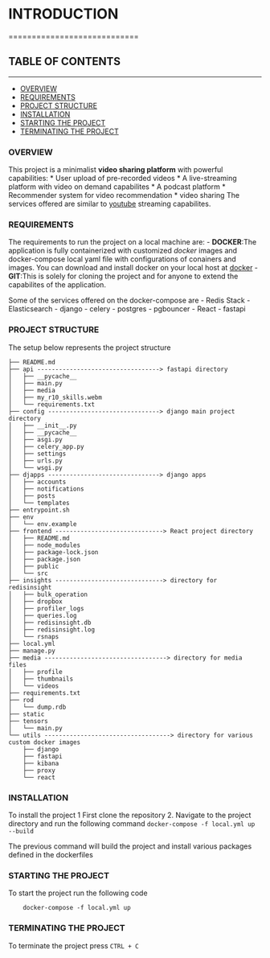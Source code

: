 # INTRODUCTION
============================


## TABLE OF CONTENTS
---------------------------
- [OVERVIEW](#overview)
- [REQUIREMENTS](#requirements)
- [PROJECT STRUCTURE](#project-structure)
- [INSTALLATION](#installation)
- [STARTING THE PROJECT](#starting-the-project)
- [TERMINATING THE PROJECT](#terminating-the-project)

### OVERVIEW
This project is a minimalist __video sharing platform__ with powerful capabilities:
    * User upload of pre-recorded videos
    * A live-streaming platform with video on demand capabilites
    * A podcast platform
    * Recommender system for video recommendation
    * video sharing
The services offered are similar to [youtube](https://youtube.com) streaming capabilites.


### REQUIREMENTS
The requirements to run the project on a local machine are:
    - __DOCKER__:The application is fully containerized with customized *docker* images and docker-compose local yaml file
                 with configurations of conainers and images. You can download and install docker on your local host at
                 [docker](https://www.docker.com/products/docker-desktop/)
    - __GIT__:This is solely for cloning the project and for anyone to extend the capabilites of the application.

Some of the services offered on the docker-compose are
    - Redis Stack
    - Elasticsearch
    - django
    - celery
    - postgres
    - pgbouncer
    - React
    - fastapi


### PROJECT STRUCTURE
The setup below represents the project structure
```
├── README.md
├── api ----------------------------------> fastapi directory
│   ├── __pycache__
│   ├── main.py
│   ├── media
│   ├── my_r10_skills.webm
│   └── requirements.txt
├── config -------------------------------> django main project directory
│   ├── __init__.py
│   ├── __pycache__
│   ├── asgi.py
│   ├── celery_app.py
│   ├── settings
│   ├── urls.py
│   └── wsgi.py
├── djapps -------------------------------> django apps
│   ├── accounts
│   ├── notifications
│   ├── posts
│   └── templates
├── entrypoint.sh
├── env
│   └── env.example
├── frontend ------------------------------> React project directory
│   ├── README.md
│   ├── node_modules
│   ├── package-lock.json
│   ├── package.json
│   ├── public
│   └── src
├── insights ------------------------------> directory for redisinsight
│   ├── bulk_operation
│   ├── dropbox
│   ├── profiler_logs
│   ├── queries.log
│   ├── redisinsight.db
│   ├── redisinsight.log
│   └── rsnaps
├── local.yml
├── manage.py
├── media ----------------------------------> directory for media files
│   ├── profile
│   ├── thumbnails
│   └── videos
├── requirements.txt
├── rod
│   └── dump.rdb
├── static
├── tensors
│   └── main.py
└── utils -----------------------------------> directory for various custom docker images
    ├── django
    ├── fastapi
    ├── kibana
    ├── proxy
    └── react
```

### INSTALLATION
To install the project
    1 First clone the repository
    2. Navigate to the project directory and run the  following command
        ```docker-compose -f local.yml up --build```

The previous command will build the project and install various packages defined in the dockerfiles


### STARTING THE PROJECT
To start the project run the following code
```
    docker-compose -f local.yml up
```

### TERMINATING THE PROJECT
To terminate the project press `CTRL + C`
